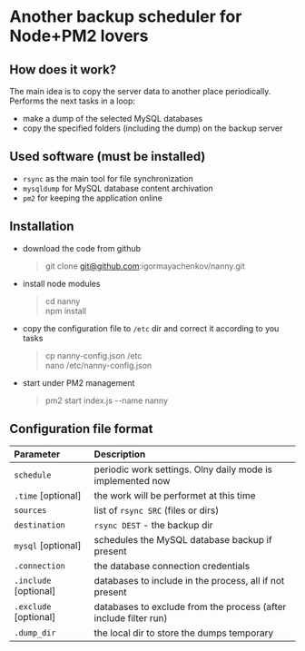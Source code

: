 Another backup scheduler for Node+PM2 lovers
=================================================
How does it work?
-----------------
The main idea is to copy the server data to another place periodically. Performs the next tasks in a loop:
- make a dump of the selected MySQL databases 
- copy the specified folders (including the dump) on the backup server 

Used software (must be installed)
---------------------------------
- `rsync` as the main tool for file synchronization
- `mysqldump` for MySQL database content archivation
- `pm2` for keeping the application online

Installation
----------------
- download the code from github
    > git clone git@github.com:igormayachenkov/nanny.git
- install node modules
    > cd nanny    
    npm install
- copy the configuration file to `/etc` dir and correct it according to you tasks
    > cp nanny-config.json /etc   
    nano /etc/nanny-config.json
- start under PM2 management
    > pm2 start index.js --name nanny

Configuration file format
--------------------------
| Parameter                 | Description                                                   |
| :---------------          |:-----------------------------------------------------------   |
| `schedule`                | periodic work settings. Olny daily mode is implemented now    |
|   `.time`  [optional]     | the work will be performet at this time                       |
| `sources`                 | list of `rsync SRC` (files or dirs)                           |
| `destination`             | `rsync DEST` - the backup dir                                 |
| `mysql` [optional]        | schedules the MySQL database backup if present                |
|   `.connection`           | the database connection credentials                           |
|   `.include`  [optional]  | databases to include in the process, all if not present       |
|   `.exclude`  [optional]  | databases to exclude from the process (after include filter run)|
|   `.dump_dir`             | the local dir to store the dumps temporary                    |

